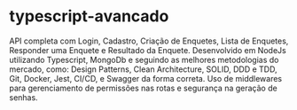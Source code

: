 # typescript-avancado
API completa com Login, Cadastro, Criação de Enquetes, Lista de Enquetes, Responder uma Enquete e Resultado da Enquete.
Desenvolvido em NodeJs utilizando Typescript, MongoDb e seguindo as melhores metodologias do mercado, como:  Design Patterns, Clean Architecture, SOLID, DDD e TDD, Git, Docker, Jest, CI/CD, e Swagger da forma correta. Uso de middlewares para gerenciamento de permissões nas rotas e segurança na geração de senhas.
